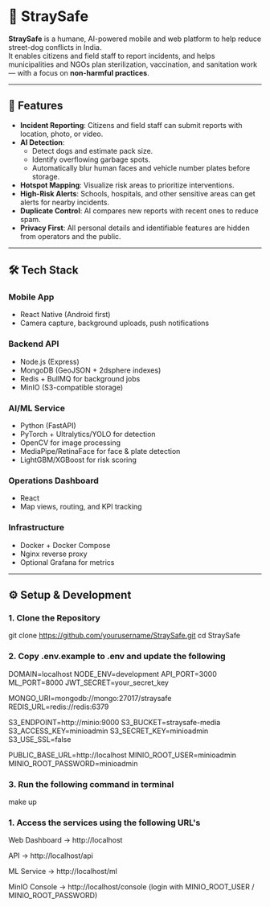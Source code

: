 # 🐾 StraySafe

**StraySafe** is a humane, AI-powered mobile and web platform to help reduce street-dog conflicts in India.  
It enables citizens and field staff to report incidents, and helps municipalities and NGOs plan sterilization, vaccination, and sanitation work — with a focus on **non-harmful practices**.

---

## 🚀 Features

- **Incident Reporting**: Citizens and field staff can submit reports with location, photo, or video.
- **AI Detection**:
  - Detect dogs and estimate pack size.
  - Identify overflowing garbage spots.
  - Automatically blur human faces and vehicle number plates before storage.
- **Hotspot Mapping**: Visualize risk areas to prioritize interventions.
- **High-Risk Alerts**: Schools, hospitals, and other sensitive areas can get alerts for nearby incidents.
- **Duplicate Control**: AI compares new reports with recent ones to reduce spam.
- **Privacy First**: All personal details and identifiable features are hidden from operators and the public.

---

## 🛠 Tech Stack

### **Mobile App**
- React Native (Android first)
- Camera capture, background uploads, push notifications

### **Backend API**
- Node.js (Express)
- MongoDB (GeoJSON + 2dsphere indexes)
- Redis + BullMQ for background jobs
- MinIO (S3-compatible storage)

### **AI/ML Service**
- Python (FastAPI)
- PyTorch + Ultralytics/YOLO for detection
- OpenCV for image processing
- MediaPipe/RetinaFace for face & plate detection
- LightGBM/XGBoost for risk scoring

### **Operations Dashboard**
- React
- Map views, routing, and KPI tracking

### **Infrastructure**
- Docker + Docker Compose
- Nginx reverse proxy
- Optional Grafana for metrics

---

## ⚙️ Setup & Development

### **1. Clone the Repository**

git clone https://github.com/yourusername/StraySafe.git
cd StraySafe

### **2. Copy .env.example to .env and update the following**
DOMAIN=localhost
NODE_ENV=development
API_PORT=3000
ML_PORT=8000
JWT_SECRET=your_secret_key

MONGO_URI=mongodb://mongo:27017/straysafe
REDIS_URL=redis://redis:6379

S3_ENDPOINT=http://minio:9000
S3_BUCKET=straysafe-media
S3_ACCESS_KEY=minioadmin
S3_SECRET_KEY=minioadmin
S3_USE_SSL=false

PUBLIC_BASE_URL=http://localhost
MINIO_ROOT_USER=minioadmin
MINIO_ROOT_PASSWORD=minioadmin

### **3. Run the following command in terminal**
make up

### **1. Access the services using the following URL's**
Web Dashboard → http://localhost

API → http://localhost/api

ML Service → http://localhost/ml

MinIO Console → http://localhost/console
(login with MINIO_ROOT_USER / MINIO_ROOT_PASSWORD)
